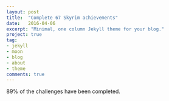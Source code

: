 ```yaml
---
layout: post
title:  "Complete 67 Skyrim achievements"
date:   2016-04-06
excerpt: "Minimal, one column Jekyll theme for your blog."
project: true
tag:
- jekyll 
- moon
- blog
- about
- theme
comments: true
---
```



89% of the challenges have been completed.
